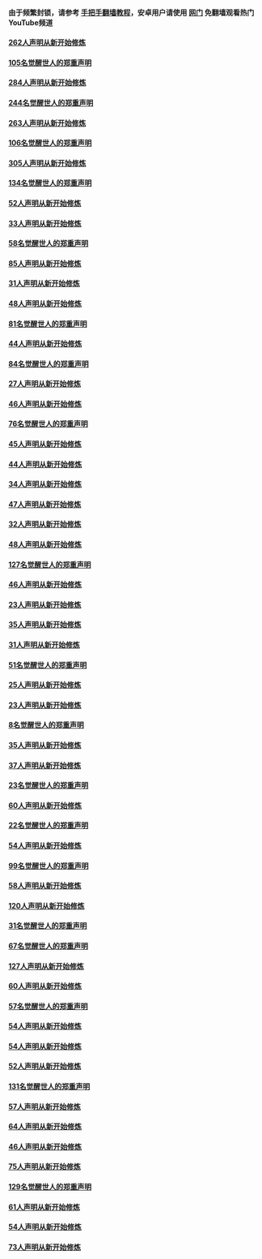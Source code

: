 #### 由于频繁封锁，请参考 [手把手翻墙教程](https://github.com/gfw-breaker/guides/wiki/)，安卓用户请使用 [网门](https://github.com/gfw-breaker/nogfw/blob/master/dl.md?t=04070301) 免翻墙观看热门YouTube频道 

#### [262人声明从新开始修炼](../pages/91/423004.md?t=04070301) 

#### [105名觉醒世人的郑重声明](../pages/91/423003.md?t=04070301) 

#### [284人声明从新开始修炼](../pages/91/422707.md?t=04070301) 

#### [244名觉醒世人的郑重声明](../pages/91/422706.md?t=04070301) 

#### [263人声明从新开始修炼](../pages/91/422553.md?t=04070301) 

#### [106名觉醒世人的郑重声明](../pages/91/422552.md?t=04070301) 

#### [305人声明从新开始修炼](../pages/91/422153.md?t=04070301) 

#### [134名觉醒世人的郑重声明](../pages/91/422152.md?t=04070301) 

#### [52人声明从新开始修炼](../pages/91/421846.md?t=04070301) 

#### [33人声明从新开始修炼](../pages/91/421804.md?t=04070301) 

#### [58名觉醒世人的郑重声明](../pages/91/421845.md?t=04070301) 

#### [85人声明从新开始修炼](../pages/91/421769.md?t=04070301) 

#### [31人声明从新开始修炼](../pages/91/421763.md?t=04070301) 

#### [48人声明从新开始修炼](../pages/91/421605.md?t=04070301) 

#### [81名觉醒世人的郑重声明](../pages/91/421656.md?t=04070301) 

#### [44人声明从新开始修炼](../pages/91/421544.md?t=04070301) 

#### [84名觉醒世人的郑重声明](../pages/91/421543.md?t=04070301) 

#### [27人声明从新开始修炼](../pages/91/421465.md?t=04070301) 

#### [46人声明从新开始修炼](../pages/91/421454.md?t=04070301) 

#### [76名觉醒世人的郑重声明](../pages/91/421453.md?t=04070301) 

#### [45人声明从新开始修炼](../pages/91/421452.md?t=04070301) 

#### [44人声明从新开始修炼](../pages/91/421422.md?t=04070301) 

#### [34人声明从新开始修炼](../pages/91/421322.md?t=04070301) 

#### [47人声明从新开始修炼](../pages/91/421264.md?t=04070301) 

#### [32人声明从新开始修炼](../pages/91/421225.md?t=04070301) 

#### [48人声明从新开始修炼](../pages/91/421202.md?t=04070301) 

#### [127名觉醒世人的郑重声明](../pages/91/421224.md?t=04070301) 

#### [46人声明从新开始修炼](../pages/91/421203.md?t=04070301) 

#### [23人声明从新开始修炼](../pages/91/421138.md?t=04070301) 

#### [35人声明从新开始修炼](../pages/91/421122.md?t=04070301) 

#### [31人声明从新开始修炼](../pages/91/421081.md?t=04070301) 

#### [51名觉醒世人的郑重声明](../pages/91/421080.md?t=04070301) 

#### [25人声明从新开始修炼](../pages/91/421020.md?t=04070301) 

#### [23人声明从新开始修炼](../pages/91/420884.md?t=04070301) 

#### [8名觉醒世人的郑重声明](../pages/91/420883.md?t=04070301) 

#### [35人声明从新开始修炼](../pages/91/420809.md?t=04070301) 

#### [37人声明从新开始修炼](../pages/91/420766.md?t=04070301) 

#### [23名觉醒世人的郑重声明](../pages/91/420765.md?t=04070301) 

#### [60人声明从新开始修炼](../pages/91/420727.md?t=04070301) 

#### [22名觉醒世人的郑重声明](../pages/91/420726.md?t=04070301) 

#### [54人声明从新开始修炼](../pages/91/420529.md?t=04070301) 

#### [99名觉醒世人的郑重声明](../pages/91/420528.md?t=04070301) 

#### [58人声明从新开始修炼](../pages/91/420198.md?t=04070301) 

#### [120人声明从新开始修炼](../pages/91/420141.md?t=04070301) 

#### [31名觉醒世人的郑重声明](../pages/91/420197.md?t=04070301) 

#### [67名觉醒世人的郑重声明](../pages/91/420140.md?t=04070301) 

#### [127人声明从新开始修炼](../pages/91/420082.md?t=04070301) 

#### [60人声明从新开始修炼](../pages/91/420081.md?t=04070301) 

#### [57名觉醒世人的郑重声明](../pages/91/420080.md?t=04070301) 

#### [54人声明从新开始修炼](../pages/91/419533.md?t=04070301) 

#### [54人声明从新开始修炼](../pages/91/419532.md?t=04070301) 

#### [52人声明从新开始修炼](../pages/91/419531.md?t=04070301) 

#### [131名觉醒世人的郑重声明](../pages/91/419530.md?t=04070301) 

#### [57人声明从新开始修炼](../pages/91/419430.md?t=04070301) 

#### [64人声明从新开始修炼](../pages/91/419429.md?t=04070301) 

#### [46人声明从新开始修炼](../pages/91/419428.md?t=04070301) 

#### [75人声明从新开始修炼](../pages/91/419427.md?t=04070301) 

#### [129名觉醒世人的郑重声明](../pages/91/419426.md?t=04070301) 

#### [61人声明从新开始修炼](../pages/91/419198.md?t=04070301) 

#### [54人声明从新开始修炼](../pages/91/419197.md?t=04070301) 

#### [73人声明从新开始修炼](../pages/91/419196.md?t=04070301) 


